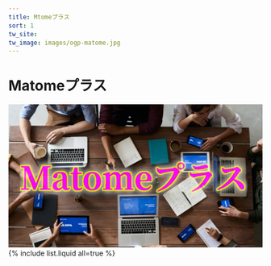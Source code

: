 ```yaml
---
title: Mtomeプラス
sort: 1
tw_site: 
tw_image: images/ogp-matome.jpg  
---
```

# Matomeプラス  
![Matomeプラス](images/ogp-matome.jpg)  
{% include list.liquid all=true %}
